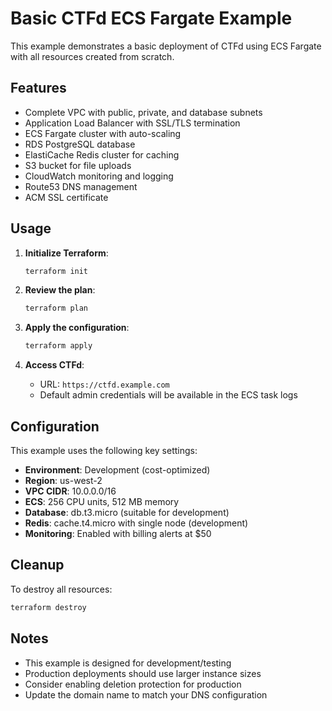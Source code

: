 # Basic CTFd ECS Fargate Example

This example demonstrates a basic deployment of CTFd using ECS Fargate with all resources created from scratch.

## Features

- Complete VPC with public, private, and database subnets
- Application Load Balancer with SSL/TLS termination
- ECS Fargate cluster with auto-scaling
- RDS PostgreSQL database
- ElastiCache Redis cluster for caching
- S3 bucket for file uploads
- CloudWatch monitoring and logging
- Route53 DNS management
- ACM SSL certificate

## Usage

1. **Initialize Terraform**:
   ```bash
   terraform init
   ```

2. **Review the plan**:
   ```bash
   terraform plan
   ```

3. **Apply the configuration**:
   ```bash
   terraform apply
   ```

4. **Access CTFd**:
   - URL: `https://ctfd.example.com`
   - Default admin credentials will be available in the ECS task logs

## Configuration

This example uses the following key settings:

- **Environment**: Development (cost-optimized)
- **Region**: us-west-2
- **VPC CIDR**: 10.0.0.0/16
- **ECS**: 256 CPU units, 512 MB memory
- **Database**: db.t3.micro (suitable for development)
- **Redis**: cache.t4.micro with single node (development)
- **Monitoring**: Enabled with billing alerts at $50

## Cleanup

To destroy all resources:
```bash
terraform destroy
```

## Notes

- This example is designed for development/testing
- Production deployments should use larger instance sizes
- Consider enabling deletion protection for production
- Update the domain name to match your DNS configuration
